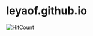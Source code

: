 # leyaof.github.io
[![HitCount](http://hits.dwyl.com/leyaof/leyaofgithubio.svg)](http://hits.dwyl.com/leyaof/leyaofgithubio)
